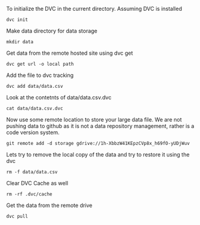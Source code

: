 To initialize the DVC in the current directory. Assuming DVC is installed

`dvc init`

Make data directory for data storage

`mkdir data`

Get data from the remote hosted site using dvc get

`dvc get url -o local path`

Add the file to dvc tracking

`dvc add data/data.csv`

Look at the contetnts of data/data.csv.dvc

`cat data/data.csv.dvc`

Now use some remote location to store your large data file. We are not pushing data to github as it is not a data repository management, rather is a code version system.

`git remote add -d storage gdrive://1h-XbbzW41KEpzCVp8x_h69fO-yUDjWuv`

Lets try to remove the local copy of the data and try to restore it using the dvc

`rm -f data/data.csv`

Clear DVC Cache as well 

`rm -rf .dvc/cache`

Get the data from the remote drive

`dvc pull`